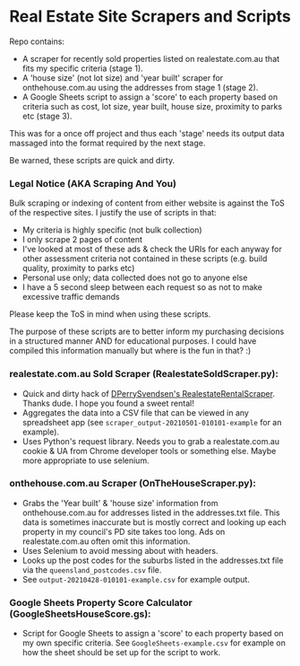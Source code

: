 # Real Estate Site Scrapers and Scripts

Repo contains:
- A scraper for recently sold properties listed on realestate.com.au that fits my specific criteria (stage 1).
- A 'house size' (not lot size) and 'year built' scraper for onthehouse.com.au using the addresses from stage 1 (stage 2).
- A Google Sheets script to assign a 'score' to each property based on criteria such as cost, lot size, year built, house size, proximity to parks etc (stage 3).

This was for a once off project and thus each 'stage' needs its output data massaged into the format required by the next stage.

Be warned, these scripts are quick and dirty.

### Legal Notice (AKA Scraping And You)

Bulk scraping or indexing of content from either website is against the ToS of the respective sites. I justify the use of scripts in that:
 - My criteria is highly specific (not bulk collection)
 - I only scrape 2 pages of content
 - I've looked at most of these ads & check the URIs for each anyway for other assessment criteria not contained in these scripts (e.g. build quality, proximity to parks etc)
 - Personal use only; data collected does not go to anyone else
 - I have a 5 second sleep between each request so as not to make excessive traffic demands

Please keep the ToS in mind when using these scripts.

The purpose of these scripts are to better inform my purchasing decisions in a structured manner AND for educational purposes. I could have compiled this information manually but where is the fun in that? :)

### realestate.com.au Sold Scraper (RealestateSoldScraper.py):

- Quick and dirty hack of [DPerrySvendsen's RealestateRentalScraper](https://github.com/DPerrySvendsen/RealestateRentalScraper). Thanks dude. I hope you found a sweet rental!
- Aggregates the data into a CSV file that can be viewed in any spreadsheet app (see `scraper_output-20210501-010101-example` for an example).
- Uses Python's request library. Needs you to grab a realestate.com.au cookie & UA from Chrome developer tools or something else. Maybe more appropriate to use selenium.

### onthehouse.com.au Scraper (OnTheHouseScraper.py):

- Grabs the 'Year built' & 'house size' information from onthehouse.com.au for addresses listed in the addresses.txt file. This data is sometimes inaccurate but is mostly correct and looking up each property in my council's PD site takes too long. Ads on realestate.com.au often omit this information.
- Uses Selenium to avoid messing about with headers.
- Looks up the post codes for the suburbs listed in the addresses.txt file via the `queensland_postcodes.csv` file.
- See `output-20210428-010101-example.csv` for example output.

### Google Sheets Property Score Calculator (GoogleSheetsHouseScore.gs):

- Script for Google Sheets to assign a 'score' to each property based on my own specific criteria. See `GoogleSheets-example.csv` for example on how the sheet should be set up for the script to work.

